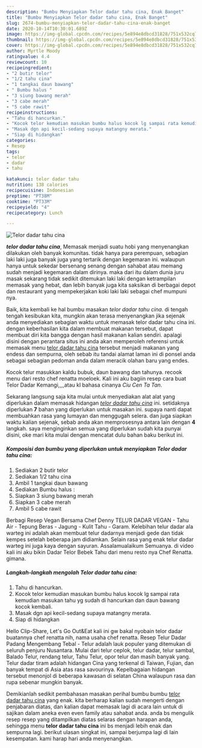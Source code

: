 ```yaml
---
description: "Bumbu Menyiapkan Telor dadar tahu cina, Enak Banget"
title: "Bumbu Menyiapkan Telor dadar tahu cina, Enak Banget"
slug: 2674-bumbu-menyiapkan-telor-dadar-tahu-cina-enak-banget
date: 2020-10-14T10:30:01.689Z
image: https://img-global.cpcdn.com/recipes/5e894e8dbcd31828/751x532cq70/telor-dadar-tahu-cina-foto-resep-utama.jpg
thumbnail: https://img-global.cpcdn.com/recipes/5e894e8dbcd31828/751x532cq70/telor-dadar-tahu-cina-foto-resep-utama.jpg
cover: https://img-global.cpcdn.com/recipes/5e894e8dbcd31828/751x532cq70/telor-dadar-tahu-cina-foto-resep-utama.jpg
author: Myrtle Moody
ratingvalue: 4.4
reviewcount: 10
recipeingredient:
- "2 butir telor"
- "1/2 tahu cina"
- "1 tangkai daun bawang"
- " Bumbu halus "
- "3 siung bawang merah"
- "3 cabe merah"
- "5 cabe rawit"
recipeinstructions:
- "Tahu di hancurkan."
- "Kocok telor kemudian masukan bumbu halus kocok lg sampai rata kemudian masukan tahu yg sudah di hancurkan dan daun bawang kocok kembali."
- "Masak dgn api kecil-sedang supaya matangny merata."
- "Siap di hidangkan"
categories:
- Resep
tags:
- telor
- dadar
- tahu

katakunci: telor dadar tahu 
nutrition: 138 calories
recipecuisine: Indonesian
preptime: "PT38M"
cooktime: "PT33M"
recipeyield: "4"
recipecategory: Lunch

---
```



![Telor dadar tahu cina](https://img-global.cpcdn.com/recipes/5e894e8dbcd31828/751x532cq70/telor-dadar-tahu-cina-foto-resep-utama.jpg)

<b><i>telor dadar tahu cina</i></b>, Memasak menjadi suatu hobi yang menyenangkan dilakukan oleh banyak komunitas. tidak hanya para perempuan, sebagian laki laki juga banyak juga yang tertarik dengan kegemaran ini. walaupun hanya untuk sekedar bersenang senang dengan sahabat atau memang sudah menjadi kegemaran dalam dirinya. maka dari itu dalam dunia juru masak sekarang tidak sedikit ditemukan laki laki dengan ketrampilan memasak yang hebat, dan lebih banyak juga kita saksikan di berbagai depot dan restaurant yang mempekerjakan koki laki laki sebagai chef mumpuni nya.

Baik, kita kembali ke hal bumbu masakan <i>telor dadar tahu cina</i>. di tengah tengah kesibukan kita, mungkin akan terasa menyenangkan jika sejenak anda menyediakan sebagian waktu untuk memasak telor dadar tahu cina ini. dengan keberhasilan kita dalam membuat makanan tersebut, dapat membuat diri kita bangga dengan hasil makanan kalian sendiri. apalagi disini dengan perantara situs ini anda akan memperoleh referensi untuk memasak menu <u>telor dadar tahu cina</u> tersebut menjadi makanan yang endess dan sempurna, oleh sebab itu tandai alamat laman ini di ponsel anda sebagai sebagian pedoman anda dalam meracik olahan baru yang endes.

Kocok telur masukkan kaldu bubuk, daun bawang dan tahunya. recook menu dari resto chef renatta moeloek. Kali ini aku bagiin resep cara buat Telor Dadar Kemangi,,,,atau kl bahasa cinanya *Ciu Cen Ta Tan*.


Sekarang langsung saja kita mulai untuk menyediakan alat alat yang diperlukan dalam memasak hidangan <u><i>telor dadar tahu cina</i></u> ini. setidaknya diperlukan <b>7</b> bahan yang diperlukan untuk masakan ini. supaya nanti dapat membuahkan rasa yang lumayan dan menggugah selera. dan juga siapkan waktu kalian sejenak, sebab anda akan memprosesnya antara lain dengan <b>4</b> langkah. saya menginginkan semua yang diperlukan sudah kita punyai disini, oke mari kita mulai dengan mencatat dulu bahan baku berikut ini.

<!--inarticleads1-->

##### Komposisi dan bumbu yang diperlukan untuk menyiapkan Telor dadar tahu cina:

1. Sediakan 2 butir telor
1. Sediakan 1/2 tahu cina
1. Ambil 1 tangkai daun bawang
1. Sediakan  Bumbu halus :
1. Siapkan 3 siung bawang merah
1. Siapkan 3 cabe merah
1. Ambil 5 cabe rawit


Berbagi Resep Vegan Bersama Chef Denny TELUR DADAR VEGAN - Tahu Air - Tepung Beras - Jagung - Kulit Tahu - Garam. Kelebihan telur dadar ala warteg ini adalah akan membuat telur dadarnya menjadi gede dan tidak kempes setelah beberapa jam didiamkan. Selain rasa yang enak telur dadar warteg ini juga kaya dengan sayuran. Assalamualaikum Semuanya. di video kali ini aku bikin Dadar Telor Bebek Tahu dari menu resto nya Chef Renatta. gimana. 

<!--inarticleads2-->

##### Langkah-langkah mengolah Telor dadar tahu cina:

1. Tahu di hancurkan.
1. Kocok telor kemudian masukan bumbu halus kocok lg sampai rata kemudian masukan tahu yg sudah di hancurkan dan daun bawang kocok kembali.
1. Masak dgn api kecil-sedang supaya matangny merata.
1. Siap di hidangkan


Hello Clip-Share, Let&#39;s Go Out&amp;Eat kali ini gw bakal nyobain telor dadar buatannya chef renatta nih, nama usaha chef renatta. Resep Telur Dadar Padang Mengembang Tebal - Telur adalah lauk populer yang ditemukan di seluruh penjuru Nusantara. Mulai dari telur ceplok, telur dadar, telur sambal, Balado Telur, rendang telur, Tahu Telur, opor telur dan masih banyak yang. Telur dadar tiram adalah hidangan Cina yang terkenal di Taiwan, Fujian, dan banyak tempat di Asia atas rasa savourinya. Kepelbagaian hidangan tersebut menonjol di beberapa kawasan di selatan China walaupun rasa dan rupa sebenar mungkin banyak. 

Demikianlah sedikit pembahasan masakan perihal bumbu bumbu <u>telor dadar tahu cina</u> yang enak. kita berharap kalian sudah mengerti dengan penjabaran diatas, dan kalian dapat memasak lagi di acara lain untuk di sajikan dalam aneka even even family atau sahabat anda. anda bs mengulik resep resep yang ditampilkan diatas selaras dengan harapan anda, sehingga menu <b>telor dadar tahu cina</b> ini bs menjadi lebih enak dan sempurna lagi. berikut ulasan singkat ini, sampai berjumpa lagi di lain kesempatan. kami harap hari anda menyenangkan.
